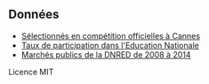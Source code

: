 ## Données

* [Sélectionnés en compétition officielles à Cannes](./FestivalCannes.csv)
* [Taux de participation dans l'Education Nationale](./GrevesEducNat.csv)
* [Marchés publics de la DNRED de 2008 à 2014](./DNRED.csv)

Licence MIT